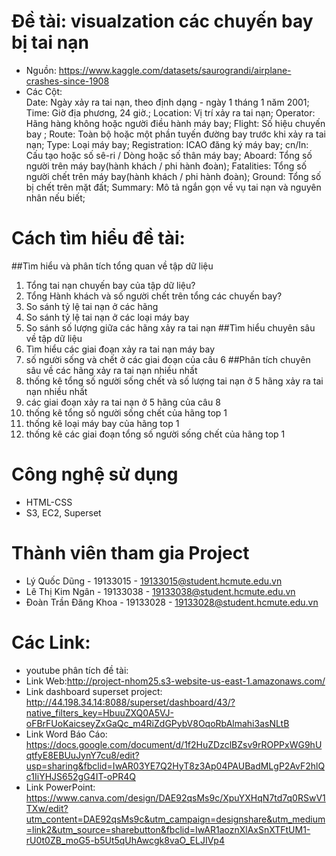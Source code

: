 # Đề tài: visualzation các chuyến bay bị tai nạn
- Nguồn: https://www.kaggle.com/datasets/saurograndi/airplane-crashes-since-1908
- Các Cột:  
 Date: Ngày xảy ra tai nạn, theo định dạng - ngày 1 tháng 1 năm 2001;
 Time: Giờ địa phương, 24 giờ.;
 Location: Vị trí xảy ra tai nạn;
 Operator: Hãng hàng không hoặc người điều hành máy bay;
 Flight: Số hiệu chuyến bay ;
 Route: Toàn bộ hoặc một phần tuyến đường bay trước khi xảy ra tai nạn;
 Type: Loại máy bay;
 Registration: ICAO đăng ký máy bay;
 cn/In: Cấu tạo hoặc số sê-ri / Dòng hoặc số thân máy bay;
 Aboard: Tổng số người trên máy bay(hành khách / phi hành đoàn);
 Fatalities: Tổng số người chết trên máy bay(hành khách / phi hành đoàn);
 Ground: Tổng số bị chết trên mặt đất;
 Summary: Mô tả ngắn gọn về vụ tai nạn và nguyên nhân nếu biết;
# Cách tìm hiểu đề tài:
##Tìm hiểu và phân tích tổng quan về tập dữ liệu
1. Tổng tai nạn chuyến bay của tập dữ liệu?
2. Tổng Hành khách và số người chết trên tổng các chuyến bay?
3. So sánh tỷ lệ tai nạn ở các hãng
4. So sánh tỷ lệ tai nạn ở các loại máy bay
5. So sánh số lượng giữa các hãng xảy ra tai nạn
##Tìm hiểu chuyên sâu về tập dữ liệu
6. Tìm hiểu các giai đoạn xảy ra tai nạn máy bay
7. số người sống và chết ở các giai đoạn của câu 6
##Phân tích chuyên sâu về các hãng xảy ra tai nạn nhiều nhất
8. thống kê tổng số người sống chết và số lượng tai nạn ở 5 hãng xảy ra tai nạn nhiều nhất
9. các giai đoạn xảy ra tai nạn ở 5 hãng của câu 8
10. thống kê tổng số người sống chết của hãng top 1
11. thống kê loại máy bay của hãng top 1
12. thống kê các giai đoạn tổng số người sống chết của hãng top 1

# Công nghệ sử dụng 
- HTML-CSS
- S3, EC2, Superset
# Thành viên tham gia Project

- Lý Quốc Dũng - 19133015 - 19133015@student.hcmute.edu.vn
- Lê Thị Kim Ngân - 19133038 - 19133038@student.hcmute.edu.vn
- Đoàn Trần Đăng Khoa - 19133028 - 19133028@student.hcmute.edu.vn


# Các Link:
- youtube phân tích đề tài:
- Link Web:http://project-nhom25.s3-website-us-east-1.amazonaws.com/
- Link dashboard superset project: http://44.198.34.14:8088/superset/dashboard/43/?native_filters_key=HbuuZXQ0A5VJ-oFBrFUoKaicseyZxGaQc_m4RiZdGPybV8OqoRbAlmahi3asNLtB
- Link Word Báo Cáo: https://docs.google.com/document/d/1f2HuZDzclBZsv9rROPPxWG9hUqtfyE8EBUuJynY7cu8/edit?usp=sharing&fbclid=IwAR03YE7Q2HyT8z3Ap04PAUBadMLgP2AvF2hlQc1IiYHJS652gG4IT-oPR4Q
- Link PowerPoint: https://www.canva.com/design/DAE92qsMs9c/XpuYXHqN7td7q0RSwV1TXw/edit?utm_content=DAE92qsMs9c&utm_campaign=designshare&utm_medium=link2&utm_source=sharebutton&fbclid=IwAR1aoznXlAxSnXTFtUM1-rU0t0ZB_moG5-b5Ut5qUhAwcgk8vaO_ELJIVp4
